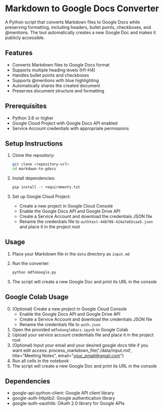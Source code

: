 # Markdown to Google Docs Converter

A Python script that converts Markdown files to Google Docs while preserving formatting, including headers, bullet points, checkboxes, and @mentions. The tool automatically creates a new Google Doc and makes it publicly accessible.

## Features

- Converts Markdown files to Google Docs format
- Supports multiple heading levels (H1-H4)
- Handles bullet points and checkboxes
- Supports @mentions with blue highlighting
- Automatically shares the created document
- Preserves document structure and formatting

## Prerequisites

- Python 3.6 or higher
- Google Cloud Project with Google Docs API enabled
- Service Account credentials with appropriate permissions

## Setup Instructions

1. Clone the repository:
   ```bash
   git clone <repository-url>
   cd markdown-to-gdocs
   ```

2. Install dependencies:
   ```bash
   pip install -r requirements.txt
   ```

3. Set up Google Cloud Project:
   - Create a new project in Google Cloud Console
   - Enable the Google Docs API and Google Drive API
   - Create a Service Account and download the credentials JSON file
   - Rename the credentials file to `authtest-448709-424a7e65caa5.json` and place it in the project root

## Usage

1. Place your Markdown file in the `data` directory as `input.md`

2. Run the converter:
   ```bash
   python mdToGoogle.py
   ```

3. The script will create a new Google Doc and print its URL in the console

## Google Colab Usage

0. (Optional) Create a new project in Google Cloud Console
   - Enable the Google Docs API and Google Drive API
   - Create a Service Account and download the credentials JSON file
   - Rename the credentials file to `auth.json`
1. Open the provided `mdToGoogleDocs.ipynb` in Google Colab
2. Upload your service account credentials file and place it in the project root
3. (Optional) Input your email and your desired google docs title if you want edit access: process_markdown_file('./data/input.md', title="Meeting Notes", email="your_email@gmail.com")
4. Run all cells in the notebook 
5. The script will create a new Google Doc and print its URL in the console 

## Dependencies

- google-api-python-client: Google API client library
- google-auth-httplib2: Google authentication library
- google-auth-oauthlib: OAuth 2.0 library for Google APIs
